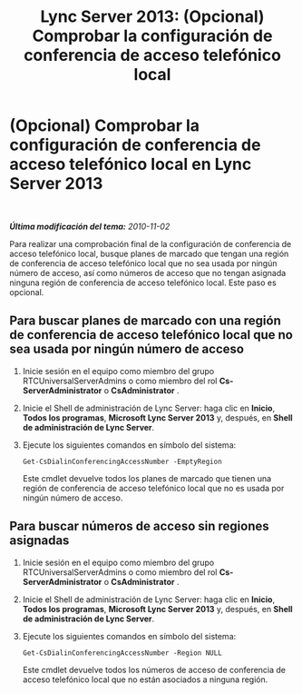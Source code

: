 ﻿---
title: 'Lync Server 2013: (Opcional) Comprobar la configuración de conferencia de acceso telefónico local'
TOCTitle: (Opcional) Comprobar la configuración de conferencia de acceso telefónico local
ms:assetid: a85efdda-97b0-4f3b-bd26-04416bee8ef5
ms:mtpsurl: https://technet.microsoft.com/es-es/library/Gg412789(v=OCS.15)
ms:contentKeyID: 48276212
ms.date: 01/07/2017
mtps_version: v=OCS.15
ms.translationtype: HT
---

# (Opcional) Comprobar la configuración de conferencia de acceso telefónico local en Lync Server 2013

 

_**Última modificación del tema:** 2010-11-02_

Para realizar una comprobación final de la configuración de conferencia de acceso telefónico local, busque planes de marcado que tengan una región de conferencia de acceso telefónico local que no sea usada por ningún número de acceso, así como números de acceso que no tengan asignada ninguna región de conferencia de acceso telefónico local. Este paso es opcional.

## Para buscar planes de marcado con una región de conferencia de acceso telefónico local que no sea usada por ningún número de acceso

1.  Inicie sesión en el equipo como miembro del grupo RTCUniversalServerAdmins o como miembro del rol **Cs-ServerAdministrator** o **CsAdministrator** .

2.  Inicie el Shell de administración de Lync Server: haga clic en **Inicio**, **Todos los programas**, **Microsoft Lync Server 2013** y, después, en **Shell de administración de Lync Server**.

3.  Ejecute los siguientes comandos en símbolo del sistema:
    
        Get-CsDialinConferencingAccessNumber -EmptyRegion
    
    Este cmdlet devuelve todos los planes de marcado que tienen una región de conferencia de acceso telefónico local que no es usada por ningún número de acceso.

## Para buscar números de acceso sin regiones asignadas

1.  Inicie sesión en el equipo como miembro del grupo RTCUniversalServerAdmins o como miembro del rol **Cs-ServerAdministrator** o **CsAdministrator** .

2.  Inicie el Shell de administración de Lync Server: haga clic en **Inicio**, **Todos los programas**, **Microsoft Lync Server 2013** y, después, en **Shell de administración de Lync Server**.

3.  Ejecute los siguientes comandos en símbolo del sistema:
    
        Get-CsDialinConferencingAccessNumber -Region NULL
    
    Este cmdlet devuelve todos los números de acceso de conferencia de acceso telefónico local que no están asociados a ninguna región.

